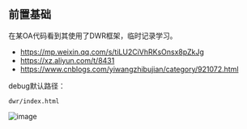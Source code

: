 前置基础
---

在某OA代码看到其使用了DWR框架，临时记录学习。

- https://mp.weixin.qq.com/s/tiLU2CiVhRKsOnsx8pZkJg
- https://xz.aliyun.com/t/8431
- https://www.cnblogs.com/yiwangzhibujian/category/921072.html


debug默认路径：
```
dwr/index.html
```
![image](https://user-images.githubusercontent.com/55024146/163032780-49b9427b-121d-4763-839a-2e3d8c0e6759.png)
